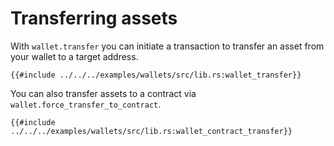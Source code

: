 # Transferring assets

With `wallet.transfer` you can initiate a transaction to transfer an asset from your wallet to a target address.

```rust,ignore
{{#include ../../../examples/wallets/src/lib.rs:wallet_transfer}}
```

You can also transfer assets to a contract via `wallet.force_transfer_to_contract`.

```rust,ignore
{{#include ../../../examples/wallets/src/lib.rs:wallet_contract_transfer}}
```
